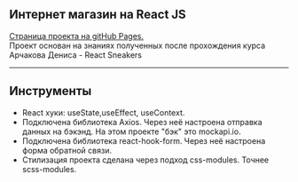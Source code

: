 ## Интернет магазин на React JS
<a href='https://r1msk1y.github.io/marketplace_deploy/'>Страница проекта на gitHub Pages.</a> <br>
Проект основан на знаниях полученных после прохождения курса Арчакова Дениса -  React Sneakers 
___
## Инструменты
- React хуки: useState,useEffect, useContext.
- Подключена библиотека Axios.
Через неё настроена отправка данных на бэкэнд. На этом проекте "бэк" это mockapi.io.
- Подключена библиотека react-hook-form.
Через неё настроена форма обратной связи.
- Стилизация проекта сделана через подход css-modules. Точнее scss-modules.



